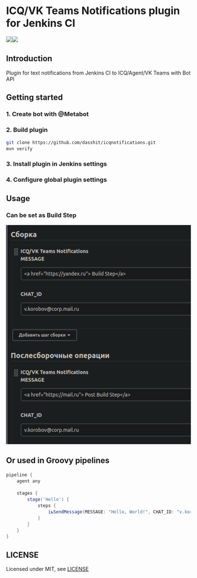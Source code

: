 # ICQ/VK Teams Notifications plugin for Jenkins CI

<img src="https://icq.com/botapi/res/logo_icq_new.png" width="40%"><img src="https://myteam.mail.ru/botapi/res/logo_myteam.png" width="40%">

## Introduction

Plugin for text notifications from Jenkins CI to ICQ/Agent/VK Teams with Bot API

## Getting started

### 1. Create bot with @Metabot

### 2. Build plugin

```bash
git clone https://github.com/dasshit/icqnotifications.git
mvn verify
```

### 3. Install plugin in Jenkins settings

### 4. Configure global plugin settings

## Usage

### Can be set as Build Step

<img src="images/test.png" />

## Or used in Groovy pipelines
```groovy
pipeline {
    agent any

    stages {
        stage('Hello') {
            steps {
                iьSendMessage(MESSAGE: "Hello, World!", CHAT_ID: "v.korobov@corp.mail.ru")
            }
        }
    }
}
```

## LICENSE

Licensed under MIT, see [LICENSE](LICENSE.md)

